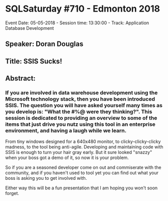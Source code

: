 # SQLSaturday #710 - Edmonton 2018
Event Date: 05-05-2018 - Session time: 13:30:00 - Track: Application  Database Development
## Speaker: Doran Douglas
## Title: SSIS Sucks!
## Abstract:
### If you are involved in data warehouse development using the Microsoft technology stack, then you have been introduced SSIS.  The question you will have asked yourself many times as you develop is: "What the #%@ were they thinking?".  This session is dedicated to providing an overview to some of the items that just drive you nutz using this tool in an enterprise environment, and having a laugh while we learn.

From tiny windows designed for a 640x480 monitor, to clicky-clicky-clicky madness, to the tool being anti-agile.  Developing and maintaining code with SSIS is enough to turn your hair gray early.  But it sure looked "snazzy" when your boss got a demo of it, so now it is your problem.

So if you are a seasoned developer come on out and commiserate with the community, and if you haven't used to tool yet you can find out what your boss is asking you to get involved with.

Either way this will be a fun presentation that I am hoping you won't soon forget.
